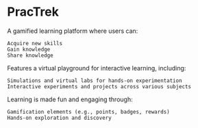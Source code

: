 # PracTrek
A gamified learning platform where users can:

    Acquire new skills
    Gain knowledge
    Share knowledge

Features a virtual playground for interactive learning, including:

    Simulations and virtual labs for hands-on experimentation
    Interactive experiments and projects across various subjects

Learning is made fun and engaging through:

    Gamification elements (e.g., points, badges, rewards)
    Hands-on exploration and discovery
